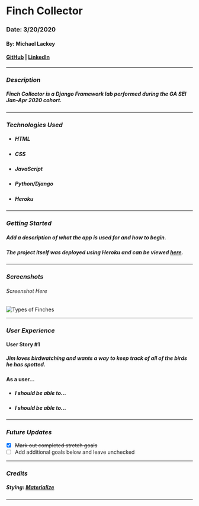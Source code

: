 # Finch Collector

### Date: 3/20/2020

#### By: Michael Lackey
#### [GitHub](https://github.com/mlackey9601) | [LinkedIn](https://www.linkedin.com/in/michaelglackey/)
***

### ***Description***

##### Finch Collector is a Django Framework lab performed during the GA SEI Jan-Apr 2020 cohort.
***

### ***Technologies Used***

* ##### HTML
* ##### CSS
* ##### JavaScript
* ##### Python/Django
* ##### Heroku
***

### ***Getting Started***

##### Add a description of what the app is used for and how to begin.
##### The project itself was deployed using Heroku and can be viewed [here]().
***

### ***Screenshots***

###### Screenshot Here
![Types of Finches](./static/images/finches.jpg)
***

### ***User Experience***

#### User Story #1
##### Jim loves birdwatching and wants a way to keep track of all of the birds he has spotted.
#### As a user...
* ##### I should be able to...
* ##### I should be able to...
***

### ***Future Updates***

- [x] ~~Mark out completed stretch goals~~
- [ ] Add additional goals below and leave unchecked
***

### ***Credits***

##### Stying: [Materialize](https://materializecss.com/)
***